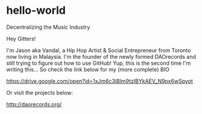 # hello-world
Decentralizing the Music Industry

Hey Gitters!

I'm Jason aka Vandal, a Hip Hop Artist & Social Entrepreneur from Toronto now living in Malaysia. I'm the founder of the newly formed DAOrecords and still trying to figure out how to use GitHub! Yup, this is the second time I'm writing this... So check the link below for my (more complete) BIO

https://drive.google.com/open?id=1xJm6c3iBlm9tzIBYkAEV_N9px6wSpyot

Or visit the projects below:

http://daorecords.org/
